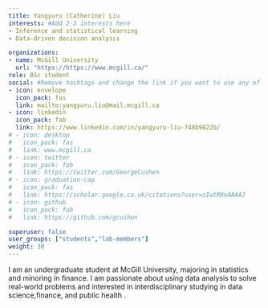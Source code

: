 ```yaml
---
title: Yangyuru (Catherine) Liu
interests: #Add 2-3 interests here
- Inference and statistical learning
- Data-driven decision analysis

organizations:
- name: McGill University
  url: "https://https://www.mcgill.ca/"
role: BSc student
social: #Remove hashtags and change the link if you want to use any of these
- icon: envelope
  icon_pack: fas
  link: mailto:yangyuru.liu@mail.mcgill.ca
- icon: linkedin
  icon_pack: fab
  link: https://www.linkedin.com/in/yangyuru-liu-748b9822b/
# - icon: desktop
#   icon_pack: fas
#   link: www.mcgill.ca
# - icon: twitter
#   icon_pack: fab
#   link: https://twitter.com/GeorgeCushen
# - icon: graduation-cap
#   icon_pack: fas
#   link: https://scholar.google.co.uk/citations?user=sIwtMXoAAAAJ
# - icon: github
#   icon_pack: fab
#   link: https://github.com/gcushen

superuser: false
user_groups: ["students","lab-members"]
weight: 30
---
```


I am an undergraduate student at McGill University, majoring in statistics and minoring in finance. I am passionate about using data analysis to solve real-world problems and interested in interdisciplinary studying in data science,finance, and public health .